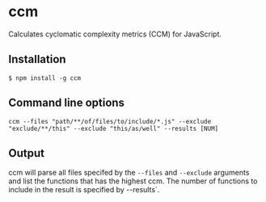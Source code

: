 # ccm

Calculates cyclomatic complexity metrics (CCM) for JavaScript.

## Installation
```
$ npm install -g ccm
```

## Command line options
```
ccm --files "path/**/of/files/to/include/*.js" --exclude "exclude/**/this" --exclude "this/as/well" --results [NUM]
```
## Output

ccm will parse all files specifed by the `--files` and `--exclude` arguments and list the functions that has the highest ccm. The number of functions to include in the result is specified by --results`.
